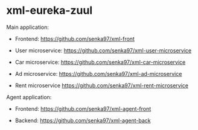 # xml-eureka-zuul

 Main application:
  - Frontend: 
  https://github.com/senka97/xml-front

  - User microservice:
  https://github.com/senka97/xml-user-microservice
  
  - Car microservice:
  https://github.com/senka97/xml-car-microservice
  
  - Ad microservice:
  https://github.com/senka97/xml-ad-microservice
  
  - Rent microservice
  https://github.com/senka97/xml-rent-microservice
  
 Agent application: 
  - Frontend:
  https://github.com/senka97/xml-agent-front
  
  - Backend:
  https://github.com/senka97/xml-agent-back
